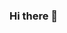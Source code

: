 ### Hi there  👋

<!--
**lem01/lem01** is a ✨ _special_ ✨ repository because its `README.md` (this file) appears on your GitHub profile.

 🔭 I work as a freelance developer.
 👯 I’m looking to collaborate on @Magudal

[YouTube] (https://www.youtube.com/channel/UCk2HUd1FQNy8v31W8M0Yp6g)
